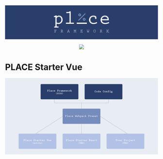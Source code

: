 ![Place Framework Header](https://raw.githubusercontent.com/valespring/place-framework/master/docs/logo-header.gif?sanitize=true)


<p align="center">
<a href="https://www.npmjs.com/package/place-framework" target="_blank">
    <img src="https://img.shields.io/npm/v/@place-framework/place-framework-starter-vue?style=flat-square">
</a>
</p>



PLACE Starter Vue
====

![Place Framework Ecosystem Diagram](https://raw.githubusercontent.com/valespring/place-framework/master/docs/ecosystem-diagram.jpg?sanitize=true)